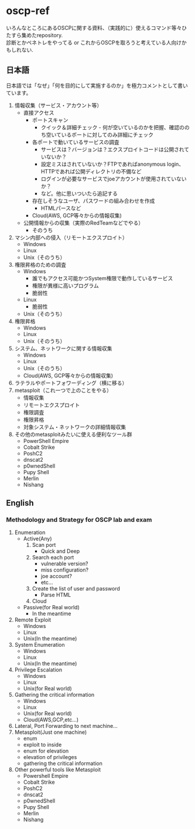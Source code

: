 # oscp-ref
いろんなところにあるOSCPに関する資料、（実践的に）使えるコマンド等々ひたすら集めたrepository.  
診断とかペネトレをやってる or これからOSCPを取ろうと考えている人向けかもしれない.  

## 日本語
日本語では「なぜ」「何を目的にして実施するのか」を極力コメントとして書いています。

1. 情報収集（サービス・アカウント等）
	- 直接アクセス
		- ポートスキャン
			- クイック＆詳細チェック - 何が空いているのかを把握、確認ののち空いているポートに対してのみ詳細にチェック
		- 各ポートで動いているサービスの調査
			- サービスは？バージョンは？エクスプロイトコードは公開されていないか？
			- 設定ミスはされていないか？FTPであればanonymous login、HTTPであれば公開ディレクトリの不備など
			- ログインが必要なサービスでjoeアカウントが使用されていないか？
			- など。他に思いついたら追記する
		- 存在しそうなユーザ、パスワードの組み合わせを作成
			- HTMLパースなど
		- Cloud(AWS, GCP等々からの情報収集)
	- 公開情報からの収集（実際のRedTeamなどでやる）
		- そのうち
1. マシン内部への侵入（リモートエクスプロイト）
	- Windows
	- Linux
	- Unix（そのうち）
1. 権限昇格のための調査
	- Windows
		- 誰でもアクセス可能かつSystem権限で動作しているサービス
		- 権限が異様に高いプログラム
		- 脆弱性
	- Linux
		- 脆弱性
	- Unix（そのうち）
1. 権限昇格
	- Windows
	- Linux
	- Unix（そのうち）
1. システム、ネットワークに関する情報収集
	- Windows
	- Linux
	- Unix（そのうち）
	- Cloud(AWS, GCP等々からの情報収集)
1. ラテラルやポートフォワーディング（横に移る）
1. metasploit（これ一つで上のことをやる）
	- 情報収集
	- リモートエクスプロイト
	- 権限調査
	- 権限昇格
	- 対象システム・ネットワークの詳細情報収集
1. その他のmetasploitみたいに使える便利なツール群
	- PowerShell Empire
	- Cobalt Strike
	- PoshC2
	- dnscat2
	- p0wnedShell
	- Pupy Shell
	- Merlin
	- Nishang

## English
### Methodology and Strategy for OSCP lab and exam
1. Enumeration
	- Active(Any)
		1. Scan port
			- Quick and Deep
		1. Search each port
			- vulnerable version?
			- miss configuration?
			- joe account?
			- etc...
		1. Create the list of user and password
			- Parse HTML
		1. Cloud
	- Passive(for Real world)
		- In the meantime
1. Remote Exploit
	- Windows
	- Linux
	- Unix(In the meantime)
1. System Enumeration
	- Windows
	- Linux
	- Unix(In the meantime)
1. Privilege Escalation
	- Windows
	- Linux
	- Unix(for Real world)
1. Gathering the critical information
	- Windows
	- Linux
	- Unix(for Real world)
	- Cloud(AWS,GCP,etc...)
1. Lateral, Port Forwarding to next machine...
1. Metasploit(Just one machine)
	- enum
	- exploit to inside
	- enum for elevation
	- elevation of privileges
	- gathering the critical information
1. Other powerful tools like Metasploit
	- Powershell Empire
	- Cobalt Strike
	- PoshC2
	- dnscat2
	- p0wnedShell
	- Pupy Shell
	- Merlin
	- Nishang

